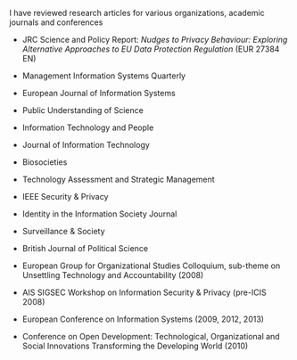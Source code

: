 I have reviewed research articles for various organizations, academic journals and conferences
    
- JRC Science and Policy Report: _Nudges to Privacy Behaviour: Exploring Alternative Approaches to EU Data Protection Regulation_ (EUR 27384 EN)

- Management Information Systems Quarterly

- European Journal of Information Systems

- Public Understanding of Science

- Information Technology and People

- Journal of Information Technology

- Biosocieties

- Technology Assessment and Strategic Management

- IEEE Security &amp; Privacy

- Identity in the Information Society Journal

- Surveillance &amp; Society

- British Journal of Political Science

- European Group for Organizational Studies Colloquium, sub-theme on Unsettling Technology and Accountability (2008)

- AIS SIGSEC Workshop on Information Security &amp; Privacy (pre-ICIS 2008)

- European Conference on Information Systems (2009, 2012, 2013)

- Conference on Open Development: Technological, Organizational and Social Innovations Transforming the Developing World (2010)